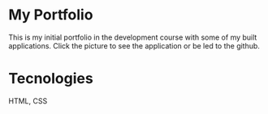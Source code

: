 
# My Portfolio 
This is my initial portfolio in the development course
with some of my built applications. Click the picture to see the application or be led to the github.

# Tecnologies 
HTML, CSS
